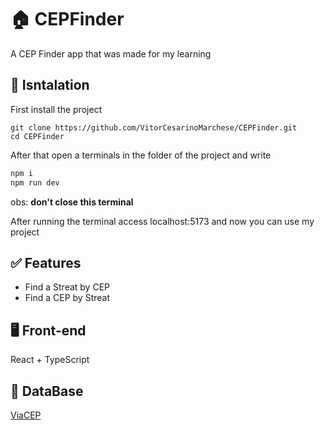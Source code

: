 # 🏠 CEPFinder
A CEP Finder app that was made for my learning

## 💽 Isntalation
First install the project
```
git clone https://github.com/VitorCesarinoMarchese/CEPFinder.git
cd CEPFinder
```
After that open a terminals in the folder of the project and write
```bash
npm i
npm run dev
```
obs: **don't close this terminal**

After running the terminal access localhost:5173 and now you can use my project
## ✅ Features
- Find a Streat by CEP
- Find a CEP by Streat

## 🖥️ Front-end
React + TypeScript

## 💾 DataBase
[ViaCEP](https://viacep.com.br/)

